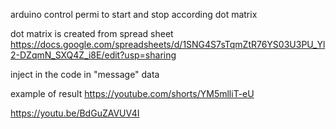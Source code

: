 arduino control permi to start  and  stop according  dot matrix

 dot matrix is created from spread sheet
 https://docs.google.com/spreadsheets/d/1SNG4S7sTqmZtR76YS03U3PU_Yl2-DZqmN_SXQ4Z_i8E/edit?usp=sharing

 inject in the code  in "message" data  

  example of result 
https://youtube.com/shorts/YM5mlliT-eU

https://youtu.be/BdGuZAVUV4I
 
